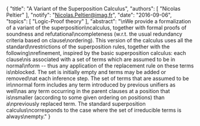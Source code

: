 {
    "title": "A Variant of the Superposition Calculus",
    "authors": [
        "Nicolas Peltier"
    ],
    "notify": "Nicolas.Peltier@imag.fr",
    "date": "2016-09-06",
    "topics": [
        "Logic-Proof theory"
    ],
    "abstract": "\nWe provide a formalization of a variant of the superposition\ncalculus, together with formal proofs of soundness and refutational\ncompleteness (w.r.t. the usual redundancy criteria based on clause\nordering). This version of the calculus uses all the standard\nrestrictions of the superposition rules, together with the following\nrefinement, inspired by the basic superposition calculus: each clause\nis associated with a set of terms which are assumed to be in normal\nform -- thus any application of the replacement rule on these terms is\nblocked. The set is initially empty and terms may be added or removed\nat each inference step. The set of terms that are assumed to be in\nnormal form includes any term introduced by previous unifiers as well\nas any term occurring in the parent clauses at a position that is\nsmaller (according to some given ordering on positions) than a\npreviously replaced term. The standard superposition calculus\ncorresponds to the case where the set of irreducible terms is always\nempty."
}